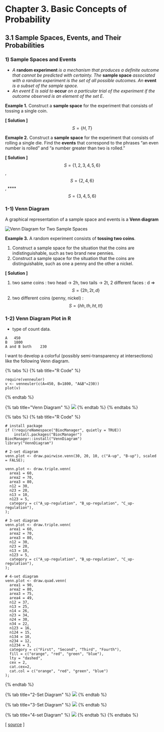 # Chapter 3. Basic Concepts of Probability

## 3.1 Sample Spaces, Events, and Their Probabilities

### 1\) Sample Spaces and Events

* _A_ **random experiment** _is a mechanism that produces a definite outcome that cannot be predicted with certainty. The_ **sample space** _associated with a random experiment is the set of all possible outcomes. An_ **event** _is a subset of the sample space._
* _An event_ _E_ _is said to_ **occur** _on a particular trial of the experiment if the outcome observed is an element of the set_ _E_.

**Example 1.** Construct a **sample space** for the experiment that consists of tossing a single coin.

**\[ Solution \]**    $$S = \{ H, T \}$$ 

**Exmaple 2.** Construct a **sample space** for the experiment that consists of rolling a single die. Find the **events** that correspond to the phrases “an even number is rolled” and “a number greater than two is rolled.”

**\[ Solution \]**    $$S = \{ 1, 2, 3, 4, 5, 6 \}$$ , $$S = \{ 2, 4, 6\}$$ ,  ****$$S = \{ 3, 4, 5, 6 \}$$ 



### 1-1\) Venn Diagram

 A graphical representation of a sample space and events is a **Venn diagram**

![Venn Diagram for Two Sample Spaces](https://saylordotorg.github.io/text_introductory-statistics/section_07/97b468eaa2da56c52e300c556c23a24f.jpg)

**Example 3.** A random experiment consists of **tossing two coins**.

1. Construct a sample space for the situation that the coins are indistinguishable, such as two brand new pennies.
2. Construct a sample space for the situation that the coins are distinguishable, such as one a penny and the other a nickel.

**\[ Solution \]**   

1. two same coins : two head -&gt; 2h, two tails -&gt; 2t, 2 different faces : d =&gt;$$S = \{ 2h, 2t, d \}$$ 
2. two different coins \(penny, nickel\) :  $$S = \{ hh, th, ht, tt\}$$



### 1-2\) Venn Diagram Plot in R

* type of count data.

```text
A   450
B   1800
A and B both    230
```

I want to develop a colorful \(possibly semi-transparency at intersections\) like the following Venn diagram.

{% tabs %}
{% tab title="R Code" %}
```text
require(venneuler)
v <- venneuler(c(A=450, B=1800, "A&B"=230))
plot(v)
```
{% endtab %}

{% tab title="Venn Diagram" %}
![](../.gitbook/assets/image%20%284%29.png)
{% endtab %}
{% endtabs %}



{% tabs %}
{% tab title="R Code" %}
```text
# install package
if (!requireNamespace("BiocManager", quietly = TRUE))
    install.packages("BiocManager")
BiocManager::install("VennDiagram")
library("VennDiagram")

# 2-set diagram
venn.plot <- draw.pairwise.venn(30, 20, 10, c("A-up", "B-up"), scaled = FALSE);

venn.plot <- draw.triple.venn(
  area1 = 60,
  area2 = 70,
  area3 = 80,
  n12 = 30,
  n23 = 20,
  n13 = 10,
  n123 = 5,
  category = c("A_up-regulation", "B_up-regulation", "C_up-  regulation"),
);

# 3-set diagram
venn.plot <- draw.triple.venn(
  area1 = 60,
  area2 = 70,
  area3 = 80,
  n12 = 30,
  n23 = 20,
  n13 = 10,
  n123 = 5,
  category = c("A_up-regulation", "B_up-regulation", "C_up-  regulation"),
);

# 4-set diagram
venn.plot <- draw.quad.venn(
  area1 = 90,
  area2 = 80,
  area3 = 75,
  area4 = 49,
  n12 = 37,
  n13 = 25,
  n14 = 26,
  n23 = 34,
  n24 = 30,
  n34 = 22,
  n123 = 16,
  n124 = 15,
  n134 = 10,
  n234 = 12,
  n1234 = 3,
  category = c("First", "Second", "Third", "Fourth"),
  fill = c("orange", "red", "green", "blue"),
  lty = "dashed",
  cex = 2,
  cat.cex=2,
  cat.col = c("orange", "red", "green", "blue")
);
```
{% endtab %}

{% tab title="2-Set Diagram" %}
![](../.gitbook/assets/image%20%287%29.png)
{% endtab %}

{% tab title="3-Set Diagram" %}
![](../.gitbook/assets/image%20%285%29.png)
{% endtab %}

{% tab title="4-set Diagram" %}
![](../.gitbook/assets/image%20%2813%29.png)
{% endtab %}
{% endtabs %}

\[ [source](http://www.incodom.kr/R_%28%ED%94%84%EB%A1%9C%EA%B7%B8%EB%9E%98%EB%B0%8D_%EC%96%B8%EC%96%B4%29/VennDiagram) \]



